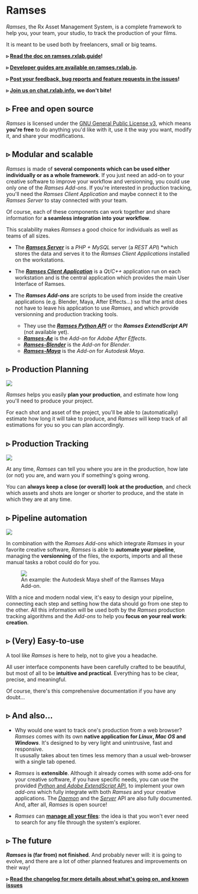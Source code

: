 # Ramses

*Ramses*, the Rx Asset Management System, is a complete framework to help you, your team, your studio, to track the production of your films.

It is meant to be used both by freelancers, small or big teams.

**▹ [Read the doc on ramses.rxlab.guide](http://ramses.rxlab.guide)!**

**▹ [Developer guides are available on ramses.rxlab.io](http://ramses.rxlab.io).**

**▹ [Post your feedback, bug reports and feature requests in the issues](https://github.com/RxLaboratory/Ramses/issues/new/choose)!**

**▹ [Join us on chat.rxlab.info](http://chat.rxlab.info), we don't bite!**

## ▹ Free and open source

*Ramses* is licensed under the [GNU General Public License v3](https://github.com/RxLaboratory/Ramses/blob/master/LICENSE.md), which means **you're free** to do anything you'd like with it, use it the way you want, modify it, and share your modifications.

## ▹ Modular and scalable

*Ramses* is made of **several components which can be used either individually or as a whole framework**. If you just need an add-on to your creative software to improve your workflow and versionning, you could use only one of the *Ramses Add-ons*. If you're interested in production tracking, you'll need the *Ramses Client Application* and maybe connect it to the *Ramses Server* to stay connected with your team.

Of course, each of these components can work together and share information for **a seamless integration into your workflow**.

This scalability makes *Ramses* a good choice for individuals as well as teams of all sizes.

- The [***Ramses Server***](https://github.com/RxLaboratory/Ramses-Server/tree/master) is a *PHP + MySQL* server (a *REST API*) *which stores the data and serves it to the *Ramses Client Applications* installed on the workstations.

- The [***Ramses Client Application***](https://github.com/RxLaboratory/Ramses-Client/tree/master) is a *Qt/C++* application run on each workstation and is the central application which provides the main User Interface of Ramses.

- The ***Ramses Add-ons*** are scripts to be used from inside the creative applications (e.g. Blender, Maya, After Effects…) so that the artist does not have to leave his application to use *Ramses*, and which provide versionning and production tracking tools.
    - They use the [***Ramses Python API***](https://github.com/RxLaboratory/Ramses-Py/tree/master) or the ***Ramses ExtendScript API*** (not available yet).
    - [***Ramses-Ae***](https://github.com/RxLaboratory/Ramses-Ae/tree/main) is the *Add-on* for *Adobe After Effects*.
    - [***Ramses-Blender***](https://github.com/RxLaboratory/Ramses-Blender/tree/main) is the *Add-on* for *Blender*.
    - [***Ramses-Maya***](https://github.com/RxLaboratory/Ramses-Maya/tree/main) is the *Add-on* for *Autodesk Maya*.

## ▹ Production Planning

![](http://ramses.rxlab.guide/img/client/schedule.png)

*Ramses* helps you easily **plan your production**, and estimate how long you'll need to produce your project.

For each shot and asset of the project, you'll be able to (automatically) estimate how long it will take to produce, and *Ramses* will keep track of all estimations for you so you can plan accordingly.

## ▹ Production Tracking

![](http://ramses.rxlab.guide/img/client/assettracking.png)

At any time, *Ramses* can tell you where you are in the production, how late (or not) you are, and warn you if something's going wrong.

You can **always keep a close (or overall) look at the production**, and check which assets and shots are longer or shorter to produce, and the state in which they are at any time.

## ▹ Pipeline automation

![](http://ramses.rxlab.guide/img/client/pipeline.png)

In combination with the *Ramses Add-ons* which integrate *Ramses* in your favorite creative software, *Ramses* is able to **automate your pipeline**, managing the **versionning** of the files, the exports, imports and all these manual tasks a robot could do for you.

<figure>
  <img src="http://ramses.rxlab.guide/img/maya/shelf.png"/>
  <figcaption>An example: the Autodesk Maya shelf of the Ramses Maya Add-on.</figcaption>
</figure>

With a nice and modern nodal view, it's easy to design your pipeline, connecting each step and setting how the data should go from one step to the other. All this information will be used both by the *Ramses* production tracking algorithms and the *Add-ons* to help you **focus on your real work: creation**.

## ▹ (Very) Easy-to-use

A tool like *Ramses* is here to help, not to give you a headache.

All user interface components have been carefully crafted to be beautiful, but most of all to be **intuitive and practical**. Everything has to be clear, precise, and meaningful.

Of course, there's this comprehensive documentation if you have any doubt...

## ▹ And also...

- Why would one want to track one's production from a web browser? *Ramses* comes with its own **native application for _Linux_, _Mac OS_ and _Windows_**. It's designed to by very light and unintrusive, fast and responsive.  
It ususally takes about ten times less memory than a usual web-browser with a single tab opened.

- *Ramses* is **extensible**. Although it already comes with some add-ons for your creative software, if you have specific needs, you can use the provided [*Python* and *Adobe ExtendScript* API](dev/add-ons-reference/index.md), to implement your own *add-ons* which fully integrate with both *Ramses* and your creative applications. The [*Daemon*](dev/daemon-reference/index.md) and the [*Server*](dev/server-reference/index.md) API are also fully documented. And, after all, *Ramses* is open source!

- *Ramses* can [**manage all your files**](#): the idea is that you won't ever need to search for any file through the system's explorer.

## ▹ The future

**_Ramses_ is (far from) not finished**. And probably never will: it is going to evolve, and there are a lot of other planned features and improvements on their way!

**▹ [Read the changelog for more details about what's going on, and known issues](http://ramses.rxlab.guide/changelog/)**
